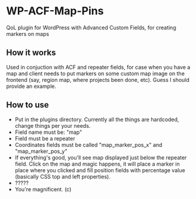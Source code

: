 # WP-ACF-Map-Pins
QoL plugin for WordPress with Advanced Custom Fields, for creating markers on maps

## How it works
Used in conjuction with ACF and repeater fields, for case when you have a map and client needs to put markers on some custom map image on the frontend (say, region map, where projects been done, etc). Guess I should provide an example.

## How to use
- Put in the plugins directory. Currently all the things are hardcoded, change things per your needs.
- Field name must be: "map"
- Field must be a repeater
- Coordinates fields must be called "map_marker_pos_x" and "map_marker_pos_y"
- If everything's good, you'll see map displayed just below the repeater field. Click on the map and magic happens, it will place a marker in place where you clicked and fill position fields with percentage value (basically CSS top and left properties).
- ?????
- You're magnificent. (c)